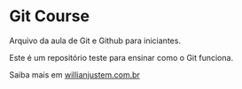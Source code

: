 # Git Course

Arquivo da aula de Git e Github para iniciantes.

Este é um repositório teste para ensinar como o Git funciona.

Saiba mais em [willianjustem.com.br](http://willianjusten.com.br)
